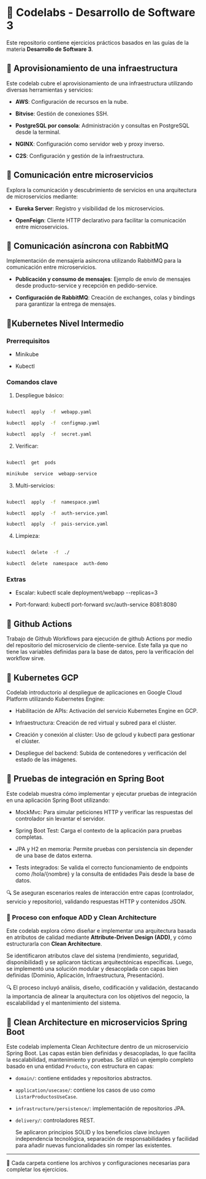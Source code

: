 
# 📂 Codelabs - Desarrollo de Software 3

  

  

Este repositorio contiene ejercicios prácticos basados en las guías de la materia **Desarrollo de Software 3**.

  

  

## 📁 Aprovisionamiento de una infraestructura

  

Este codelab cubre el aprovisionamiento de una infraestructura utilizando diversas herramientas y servicios:

  

-  **AWS**: Configuración de recursos en la nube.

  

-  **Bitvise**: Gestión de conexiones SSH.

  

-  **PostgreSQL por consola**: Administración y consultas en PostgreSQL desde la terminal.

  

-  **NGINX**: Configuración como servidor web y proxy inverso.

  

-  **C2S**: Configuración y gestión de la infraestructura.

  

  

## 📁 Comunicación entre microservicios

  

Explora la comunicación y descubrimiento de servicios en una arquitectura de microservicios mediante:

  

-  **Eureka Server**: Registro y visibilidad de los microservicios.

  

-  **OpenFeign**: Cliente HTTP declarativo para facilitar la comunicación entre microservicios.

  

  

## 📁 Comunicación asíncrona con RabbitMQ

  

Implementación de mensajería asíncrona utilizando RabbitMQ para la comunicación entre microservicios.

  

-  **Publicación y consumo de mensajes**: Ejemplo de envío de mensajes desde producto-service y recepción en pedido-service.

  

-  **Configuración de RabbitMQ**: Creación de exchanges, colas y bindings para garantizar la entrega de mensajes.

  

## 📁Kubernetes Nivel Intermedio

  

### Prerrequisitos

- Minikube

- Kubectl

  

### Comandos clave

  

1. Despliegue básico:

```bash

kubectl  apply  -f  webapp.yaml

kubectl  apply  -f  configmap.yaml

kubectl  apply  -f  secret.yaml

```

  

2. Verificar:

```bash

kubectl  get  pods

minikube  service  webapp-service

```

  

3. Multi-servicios:

```bash

kubectl  apply  -f  namespace.yaml

kubectl  apply  -f  auth-service.yaml

kubectl  apply  -f  pais-service.yaml

```

  

4. Limpieza:

```bash

kubectl  delete  -f  ./

kubectl  delete  namespace  auth-demo

```

  

### Extras

- Escalar: kubectl scale deployment/webapp --replicas=3

- Port-forward: kubectl port-forward svc/auth-service 8081:8080

  

## 📁 Github Actions

  
  

Trabajo de Github Workflows para ejecución de github Actions por medio del repositorio del microservicio de cliente-service. Este falla ya que no tiene las variables definidas para la base de datos, pero la verificación del workflow sirve.

  

## 📁 Kubernetes GCP

  

Codelab introductorio al despliegue de aplicaciones en Google Cloud Platform utilizando Kubernetes Engine:

  

- Habilitación de APIs: Activación del servicio Kubernetes Engine en GCP.

- Infraestructura: Creación de red virtual y subred para el clúster.

- Creación y conexión al clúster: Uso de gcloud y kubectl para gestionar el clúster.

- Despliegue del backend: Subida de contenedores y verificación del estado de las imágenes.

  

## 📁 Pruebas de integración en Spring Boot

  

Este codelab muestra cómo implementar y ejecutar pruebas de integración en una aplicación Spring Boot utilizando:

  

- MockMvc: Para simular peticiones HTTP y verificar las respuestas del controlador sin levantar el servidor.

- Spring Boot Test: Carga el contexto de la aplicación para pruebas completas.

- JPA y H2 en memoria: Permite pruebas con persistencia sin depender de una base de datos externa.

- Tests integrados: Se valida el correcto funcionamiento de endpoints como /hola/{nombre} y la consulta de entidades Pais desde la base de datos.

  

🔍 Se aseguran escenarios reales de interacción entre capas (controlador, servicio y repositorio), validando respuestas HTTP y contenidos JSON.

  ### 📁 Proceso con enfoque ADD y Clean Architecture

Este codelab explora cómo diseñar e implementar una arquitectura basada en atributos de calidad mediante **Attribute-Driven Design (ADD)**, y cómo estructurarla con **Clean Architecture**.

Se identificaron atributos clave del sistema (rendimiento, seguridad, disponibilidad) y se aplicaron tácticas arquitectónicas específicas. Luego, se implementó una solución modular y desacoplada con capas bien definidas (Dominio, Aplicación, Infraestructura, Presentación).

🔍 El proceso incluyó análisis, diseño, codificación y validación, destacando la importancia de alinear la arquitectura con los objetivos del negocio, la escalabilidad y el mantenimiento del sistema.


## 📁 Clean Architecture en microservicios Spring Boot

Este codelab implementa Clean Architecture dentro de un microservicio Spring Boot. Las capas están bien definidas y desacopladas, lo que facilita la escalabilidad, mantenimiento y pruebas. Se utilizó un ejemplo completo basado en una entidad `Producto`, con estructura en capas:

-   `domain/`: contiene entidades y repositorios abstractos.
    
-   `application/usecase/`: contiene los casos de uso como `ListarProductosUseCase`.
    
-   `infrastructure/persistence/`: implementación de repositorios JPA.
    
-   `delivery/`: controladores REST.
    
    Se aplicaron principios SOLID y los beneficios clave incluyen independencia tecnológica, separación de responsabilidades y facilidad para añadir nuevas funcionalidades sin romper las existentes.
----

🚀 Cada carpeta contiene los archivos y configuraciones necesarias para completar los ejercicios.